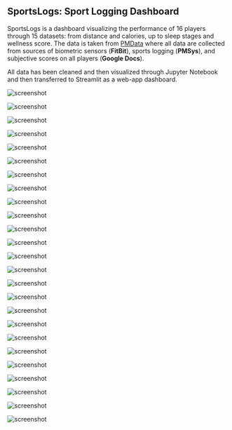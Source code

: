 ## SportsLogs: Sport Logging Dashboard

SportsLogs is a dashboard visualizing the performance of 16 players through 15 datasets: from distance and calories, up to sleep stages and wellness score. 
The data is taken from [PMData](https://www.kaggle.com/datasets/vlbthambawita/pmdata-a-sports-logging-dataset) where all data are collected from sources of 
biometric sensors (**FitBit**), sports logging (**PMSys**), and subjective scores on all players (**Google Docs**).

All data has been cleaned and then visualized through Jupyter Notebook and then transferred to Streamlit as a web-app dashboard.

![screenshot](https://raw.githubusercontent.com/itsalamhere/sports-logs-streamlit/master/images/distances_all.png)

![screenshot](https://raw.githubusercontent.com/itsalamhere/sports-logs-streamlit/master/images/calories_all.png)

![screenshot](https://raw.githubusercontent.com/itsalamhere/sports-logs-streamlit/master/images/sports_activity_all.png)

![screenshot](https://raw.githubusercontent.com/itsalamhere/sports-logs-streamlit/master/images/sleep_quality_all.png)

![screenshot](https://raw.githubusercontent.com/itsalamhere/sports-logs-streamlit/master/images/distances_p08.png)

![screenshot](https://raw.githubusercontent.com/itsalamhere/sports-logs-streamlit/master/images/calories_p08.png)

![screenshot](https://raw.githubusercontent.com/itsalamhere/sports-logs-streamlit/master/images/sports_activity_p08.png)

![screenshot](https://raw.githubusercontent.com/itsalamhere/sports-logs-streamlit/master/images/sleep_quality_p08.png)

![screenshot](https://raw.githubusercontent.com/itsalamhere/sports-logs-streamlit/master/images/resting_heart_rate_p08.png)

![screenshot](https://raw.githubusercontent.com/itsalamhere/sports-logs-streamlit/master/images/active_metrics_in_sports_p08.png)

![screenshot](https://raw.githubusercontent.com/itsalamhere/sports-logs-streamlit/master/images/srpe_in_sports_p08.png)

![screenshot](https://raw.githubusercontent.com/itsalamhere/sports-logs-streamlit/master/images/hrz_real_time_p08_1.png)

![screenshot](https://raw.githubusercontent.com/itsalamhere/sports-logs-streamlit/master/images/hrz_real_time_p08_2.png)

![screenshot](https://raw.githubusercontent.com/itsalamhere/sports-logs-streamlit/master/images/active_minutes_real_time_p08_1.png)

![screenshot](https://raw.githubusercontent.com/itsalamhere/sports-logs-streamlit/master/images/active_minutes_real_time_p08_2.png)

![screenshot](https://raw.githubusercontent.com/itsalamhere/sports-logs-streamlit/master/images/sleep_stages_p08_1.png)

![screenshot](https://raw.githubusercontent.com/itsalamhere/sports-logs-streamlit/master/images/sleep_stages_p08_2.png)

![screenshot](https://raw.githubusercontent.com/itsalamhere/sports-logs-streamlit/master/images/sleep_stages_duration_p08_1.png)

![screenshot](https://raw.githubusercontent.com/itsalamhere/sports-logs-streamlit/master/images/sleep_stages_duration_p08_2.png)

![screenshot](https://raw.githubusercontent.com/itsalamhere/sports-logs-streamlit/master/images/meals_check_p08_1.png)

![screenshot](https://raw.githubusercontent.com/itsalamhere/sports-logs-streamlit/master/images/meals_check_p08_2.png)

![screenshot](https://raw.githubusercontent.com/itsalamhere/sports-logs-streamlit/master/images/wellness_score_p08_1.png)

![screenshot](https://raw.githubusercontent.com/itsalamhere/sports-logs-streamlit/master/images/wellness_score_p08_2.png)

![screenshot](https://raw.githubusercontent.com/itsalamhere/sports-logs-streamlit/master/images/heart_rate_real_time_p08_1.png)

![screenshot](https://raw.githubusercontent.com/itsalamhere/sports-logs-streamlit/master/images/heart_rate_real_time_p08_2.png)
